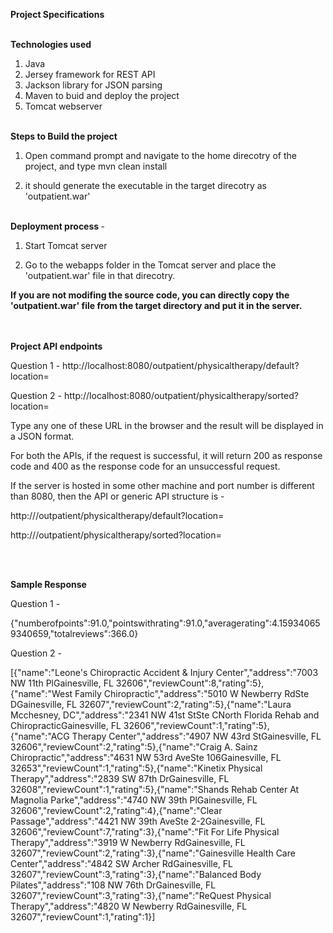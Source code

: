 <b>Project Specifications</b> <br/><br/>

<b>Technologies used</b> 
1) Java 
2) Jersey framework for REST API
3) Jackson library for JSON parsing
4) Maven to buid and deploy the project
5) Tomcat webserver
<br/><br/>

<b>Steps to Build the project </b> 

1) Open command prompt and navigate to the home direcotry of the project, and type 
			mvn clean install

2) it should generate the executable in the target direcotry as 'outpatient.war'
<br/><br/>

<b>Deployment process </b>-

1) Start Tomcat server

2) Go to the webapps folder in the Tomcat server and place the 'outpatient.war' file in that direcotry.


<b>If you are not modifing the source code, you can directly copy the 'outpatient.war' file from the target directory and put it in the server.</b>
<br><br><br>

<b>Project API endpoints</b>

Question 1 - http://localhost:8080/outpatient/physicaltherapy/default?location=<locationname>

Question 2 - http://localhost:8080/outpatient/physicaltherapy/sorted?location=<locationname>

Type any one of these URL in the browser and the result will be displayed in a JSON format.

For both the APIs, if the request is successful, it will return 200 as response code and 400 as the response code for an unsuccessful request.

If the server is hosted in some other machine and port number is different than 8080, then the API or generic API structure is -

  http://<IP Address: Port Number>/outpatient/physicaltherapy/default?location=<locationname>
  
  http://<IP Address: Port Number>/outpatient/physicaltherapy/sorted?location=<locationname>
  
<br/><br/>
   
<b>Sample Response</b> 

Question 1 - 

{"numberofpoints":91.0,"pointswithrating":91.0,"averagerating":4.159340659340659,"totalreviews":366.0}

Question 2 -

[{"name":"Leone's Chiropractic Accident & Injury Center","address":"7003 NW 11th PlGainesville, FL 32606","reviewCount":8,"rating":5},{"name":"West Family Chiropractic","address":"5010 W Newberry RdSte DGainesville, FL 32607","reviewCount":2,"rating":5},{"name":"Laura Mcchesney, DC","address":"2341 NW 41st StSte CNorth Florida Rehab and ChiropracticGainesville, FL 32606","reviewCount":1,"rating":5},{"name":"ACG Therapy Center","address":"4907 NW 43rd StGainesville, FL 32606","reviewCount":2,"rating":5},{"name":"Craig A. Sainz Chiropractic","address":"4631 NW 53rd AveSte 106Gainesville, FL 32653","reviewCount":1,"rating":5},{"name":"Kinetix Physical Therapy","address":"2839 SW 87th DrGainesville, FL 32608","reviewCount":1,"rating":5},{"name":"Shands Rehab Center At Magnolia Parke","address":"4740 NW 39th PlGainesville, FL 32606","reviewCount":2,"rating":4},{"name":"Clear Passage","address":"4421 NW 39th AveSte 2-2Gainesville, FL 32606","reviewCount":7,"rating":3},{"name":"Fit For Life Physical Therapy","address":"3919 W Newberry RdGainesville, FL 32607","reviewCount":2,"rating":3},{"name":"Gainesville Health Care Center","address":"4842 SW Archer RdGainesville, FL 32607","reviewCount":3,"rating":3},{"name":"Balanced Body Pilates","address":"108 NW 76th DrGainesville, FL 32607","reviewCount":3,"rating":3},{"name":"ReQuest Physical Therapy","address":"4820 W Newberry RdGainesville, FL 32607","reviewCount":1,"rating":1}]
